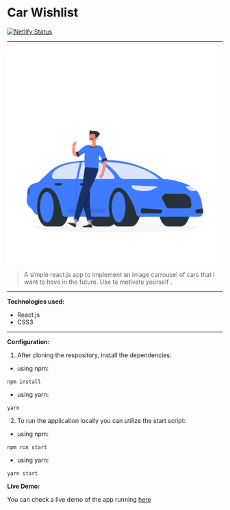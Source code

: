# Car Wishlist

[![Netlify Status](https://api.netlify.com/api/v1/badges/1b275a63-d18a-4528-8748-4198170ca35a/deploy-status)](https://app.netlify.com/sites/carwishlist-app/deploys)

---

![Car Wishlist Logo](./assets/img/logo.svg)

> A simple react.js app to implement an image carrousel of cars that I want to have in the future. Use to motivate yourself .

---

**Technologies used:**

- React.js
- CSS3

---

**Configuration:**

1. After cloning the respository, install the dependencies:

- using npm:

```
npm install
```

- using yarn:

```
yarn
```

2. To run the application locally you can utilize the start script:

- using npm:

```
npm run start
```

- using yarn:

```
yarn start
```

**Live Demo:**

You can check a live demo of the app running [here](https://carwishlist-app.netlify.app)
